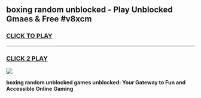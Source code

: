
## boxing random unblocked - Play Unblocked Gmaes & Free #v8xcm
<h3>
<a href="https://news.freeplayer.one?title=boxing_random_unblocked&ref=24F">CLICK TO PLAY</a></h3>
<hr>

<h3>
<a href="https://news.freeplayer.one?title=boxing_random_unblocked&ref=24F">CLICK 2 PLAY</a>
  
</h3>

<a href="https://news.freeplayer.one?title=boxing_random_unblocked&ref=24F/"><img src="https://clearcache.store/games.png"></a>


**boxing random unblocked games unblocked: Your Gateway to Fun and Accessible Online Gaming**
